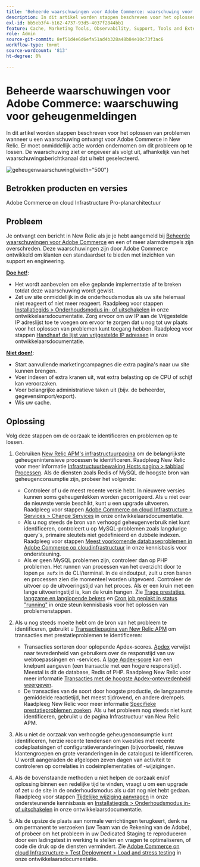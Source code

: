 ```yaml
---
title: 'Beheerde waarschuwingen voor Adobe Commerce: waarschuwing voor het geheugengebruik'
description: In dit artikel worden stappen beschreven voor het oplossen van problemen wanneer u een waarschuwing ontvangt voor Adobe Commerce in New Relic. Er moet onmiddellijk actie worden ondernomen om dit probleem op te lossen. De waarschuwing ziet er ongeveer als volgt uit, afhankelijk van het waarschuwingsberichtkanaal dat u hebt geselecteerd.
exl-id: bb5eb3f4-b162-4737-93d5-4037f2844bb1
feature: Cache, Marketing Tools, Observability, Support, Tools and External Services
role: Admin
source-git-commit: 8ef51d4e6d6efa51ad4b328a48b84e10c73f3ac6
workflow-type: tm+mt
source-wordcount: '813'
ht-degree: 0%

---
```


# Beheerde waarschuwingen voor Adobe Commerce: waarschuwing voor geheugenmeldingen

In dit artikel worden stappen beschreven voor het oplossen van problemen wanneer u een waarschuwing ontvangt voor Adobe Commerce in New Relic. Er moet onmiddellijk actie worden ondernomen om dit probleem op te lossen. De waarschuwing ziet er ongeveer als volgt uit, afhankelijk van het waarschuwingsberichtkanaal dat u hebt geselecteerd.

![geheugenwaarschuwing](assets/memory-warning-magento-managed.png){width="500"}

## Betrokken producten en versies

Adobe Commerce on cloud Infrastructure Pro-planarchitectuur

## Probleem

Je ontvangt een bericht in New Relic als je je hebt aangemeld bij [Beheerde waarschuwingen voor Adobe Commerce](/help/support-tools/managed-alerts-for-adobe-commerce/managed-alerts-for-magento-commerce.md) en een of meer alarmdrempels zijn overschreden. Deze waarschuwingen zijn door Adobe Commerce ontwikkeld om klanten een standaardset te bieden met inzichten van support en engineering.

<u>**Doe het!**</u>:

* Het wordt aanbevolen om elke geplande implementatie af te breken totdat deze waarschuwing wordt gewist.
* Zet uw site onmiddellijk in de onderhoudsmodus als uw site helemaal niet reageert of niet meer reageert. Raadpleeg voor stappen [Installatiegids > Onderhoudsmodus in- of uitschakelen](https://devdocs.magento.com/guides/v2.4/install-gde/install/cli/install-cli-subcommands-maint.html?itm_source=devdocs&amp;itm_medium=search_page&amp;itm_campaign=federated_search&amp;itm_term=mainten) in onze ontwikkelaarsdocumentatie. Zorg ervoor om uw IP aan de Vrijgestelde IP adreslijst toe te voegen om ervoor te zorgen dat u nog tot uw plaats voor het oplossen van problemen kunt toegang hebben. Raadpleeg voor stappen [Handhaaf de lijst van vrijgestelde IP adressen](https://devdocs.magento.com/guides/v2.4/install-gde/install/cli/install-cli-subcommands-maint.html?itm_source=devdocs&amp;itm_medium=search_page&amp;itm_campaign=federated_search&amp;itm_term=mainten#instgde-cli-maint-exempt) in onze ontwikkelaarsdocumentatie.

<u>**Niet doen!**</u>:

* Start aanvullende marketingcampagnes die extra pagina&#39;s naar uw site kunnen brengen.
* Voer indexen of extra kranen uit, wat extra belasting op de CPU of schijf kan veroorzaken.
* Voer belangrijke administratieve taken uit (bijv. de beheerder, gegevensimport/export).
* Wis uw cache.

## Oplossing

Volg deze stappen om de oorzaak te identificeren en problemen op te lossen.

1. Gebruiken [New Relic APM&#39;s infrastructuurpagina](https://docs.newrelic.com/docs/infrastructure/infrastructure-ui-pages/infra-hosts-ui-page/) om de belangrijkste geheugenintensieve processen te identificeren. Raadpleeg New Relic voor meer informatie [Infrastructuurbewaking Hosts pagina > tabblad Processen](https://docs.newrelic.com/docs/infrastructure/infrastructure-ui-pages/infra-hosts-ui-page/#processes). Als de diensten zoals Redis of MySQL de hoogste bron van geheugenconsumptie zijn, probeer het volgende:

   * Controleer of u de meest recente versie hebt. In nieuwere versies kunnen soms geheugenlekken worden gecorrigeerd. Als u niet over de nieuwste versie beschikt, kunt u een upgrade uitvoeren. Raadpleeg voor stappen [Adobe Commerce on cloud Infrastructure > Services > Change Services](https://experienceleague.adobe.com/docs/commerce-cloud-service/user-guide/configure/service/services-yaml.html) in onze ontwikkelaarsdocumentatie.
   * Als u nog steeds de bron van verhoogd geheugenverbruik niet kunt identificeren, controleert u op MySQL-problemen zoals langdurige query&#39;s, primaire sleutels niet gedefinieerd en dubbele indexen. Raadpleeg voor stappen [Meest voorkomende databaseproblemen in Adobe Commerce op cloudinfrastructuur](https://experienceleague.adobe.com/docs/commerce-operations/implementation-playbook/best-practices/maintenance/resolve-database-performance-issues.html) in onze kennisbasis voor ondersteuning.
   * Als er geen MySQL problemen zijn, controleer dan op PHP problemen. Het runnen van processen van het overzicht door te lopen `ps aufx` in de CLI/terminal. In de eindoutput, zult u cron banen en processen zien die momenteel worden uitgevoerd. Controleer de uitvoer op de uitvoeringstijd van het proces. Als er een kruin met een lange uitvoeringstijd is, kan de kruin hangen. Zie [Trage prestaties, langzame en langlopende bekers](/help/troubleshooting/miscellaneous/slow-performance-slow-and-long-running-crons.md) en [Cron job geplakt in status &quot;running&quot;](/help/troubleshooting/miscellaneous/cron-job-is-stuck-in-running-status.md) in onze steun kennisbasis voor het oplossen van problemenstappen.

1. Als u nog steeds moeite hebt om de bron van het probleem te identificeren, gebruikt u [Transactiepagina van New Relic APM](https://docs.newrelic.com/docs/apm/applications-menu/monitoring/transactions-page-find-specific-performance-problems) om transacties met prestatieproblemen te identificeren:

   * Transacties sorteren door oplopende Apdex-scores. [Apdex](https://docs.newrelic.com/docs/apm/new-relic-apm/apdex/apdex-measure-user-satisfaction) verwijst naar tevredenheid van gebruikers over de responstijd van uw webtoepassingen en -services. A [lage Apdex-score](/help/support-tools/managed-alerts-for-adobe-commerce/managed-alerts-for-magento-commerce-apdex-warning-alert.md) kan een knelpunt aangeven (een transactie met een hogere responstijd). Meestal is dit de database, Redis of PHP. Raadpleeg New Relic voor meer informatie [Transacties met de hoogste Apdex-ontevredenheid weergeven](https://docs.newrelic.com/docs/apm/new-relic-apm/apdex/view-your-apdex-score#apdex-dissat).
   * De transacties van de soort door hoogste productie, de langzaamste gemiddelde reactietijd, het meest tijdrovend, en andere drempels. Raadpleeg New Relic voor meer informatie [Specifieke prestatieproblemen zoeken](https://docs.newrelic.com/docs/apm/applications-menu/monitoring/transactions-page-find-specific-performance-problems). Als u het probleem nog steeds niet kunt identificeren, gebruikt u de pagina Infrastructuur van New Relic APM.

1. Als u niet de oorzaak van verhoogde geheugenconsumptie kunt identificeren, herzie recente tendensen om kwesties met recente codeplaatsingen of configuratieveranderingen (bijvoorbeeld, nieuwe klantengroepen en grote veranderingen in de catalogus) te identificeren. U wordt aangeraden de afgelopen zeven dagen van activiteit te controleren op correlaties in codeimplementaties of -wijzigingen.

1. Als de bovenstaande methoden u niet helpen de oorzaak en/of oplossing binnen een redelijke tijd te vinden, vraagt u om een upgrade of zet u de site in de onderhoudsmodus als u dat nog niet hebt gedaan. Raadpleeg voor stappen [Tijdelijke wijziging aanvragen](/help/how-to/general/how-to-request-temporary-magento-upsize.md) in onze ondersteunende kennisbasis en [Installatiegids > Onderhoudsmodus in- of uitschakelen](https://devdocs.magento.com/guides/v2.4/install-gde/install/cli/install-cli-subcommands-maint.html?itm_source=devdocs&amp;itm_medium=search_page&amp;itm_campaign=federated_search&amp;itm_term=mainten) in onze ontwikkelaarsdocumentatie.

1. Als de upsize de plaats aan normale verrichtingen terugkeert, denk na om permanent te verzoeken (uw Team van de Rekening van de Adobe), of probeer om het probleem in uw Dedicated Staging te reproduceren door een ladingstest in werking te stellen en vragen te optimaliseren, of code die druk op de diensten vermindert. Zie [Adobe Commerce on cloud Infrastructure > Test Deployment > Load and stress testing](https://devdocs.magento.com/cloud/live/stage-prod-test.html#loadtest) in onze ontwikkelaarsdocumentatie.
